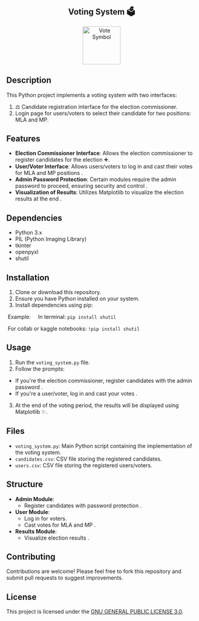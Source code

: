 <h2 align="center">Voting System 🗳️</h2>
<p align="center">
  <img src="https://freesvg.org/img/vote.png" alt="Vote Symbol" width="100" height="100">
</p>

## Description 

This Python project implements a voting system with two interfaces:

1. ‍⚖️ Candidate registration interface for the election commissioner.
2.  Login page for users/voters to select their candidate for two positions: MLA and MP.

## Features 

- **Election Commissioner Interface**: Allows the election commissioner to register candidates for the election ➕.
- **User/Voter Interface**: Allows users/voters to log in and cast their votes for MLA and MP positions ️.
- **Admin Password Protection**: Certain modules require the admin password to proceed, ensuring security and control .
- **Visualization of Results**: Utilizes Matplotlib to visualize the election results at the end .

## Dependencies 

- Python 3.x 
- PIL (Python Imaging Library) ️
- tkinter ️
- openpyxl 
- shutil 

## Installation 

1. Clone or download this repository.
2. Ensure you have Python installed on your system.
3. Install dependencies using pip:

 Example:
  
 In terminal: `pip install shutil` 

  
 For collab or kaggle notebooks: `!pip install shutil` 

## Usage 

1. Run the `voting_system.py` file.
2. Follow the prompts:
- If you're the election commissioner, register candidates with the admin password ‍.
- If you're a user/voter, log in and cast your votes .
3. At the end of the voting period, the results will be displayed using Matplotlib ✨.

## Files 

- `voting_system.py`: Main Python script containing the implementation of the voting system.
- `candidates.csv`: CSV file storing the registered candidates.
- `users.csv`: CSV file storing the registered users/voters.

## Structure 

- **Admin Module**:
  - Register candidates with password protection .
- **User Module**:
  - Log in for voters.
  - Cast votes for MLA and MP ️.
- **Results Module**:
  - Visualize election results .

## Contributing 

Contributions are welcome! Please feel free to fork this repository and submit pull requests to suggest improvements.

## License
This project is licensed under the [GNU GENERAL PUBLIC LICENSE 3.0](LICENSE).
